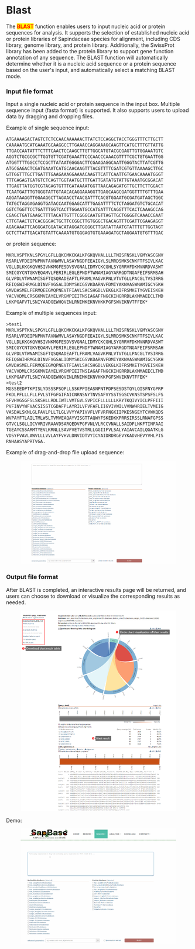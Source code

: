 # Blast

The <mark style="color:red;">**BLAST**</mark> function enables users to input nucleic acid or protein sequences for analysis. It supports the selection of established nucleic acid or protein libraries of Sapindaceae species for alignment, including CDS library, genome library, and protein library. Additionally, the SwissProt library has been added to the protein library to support gene function annotation of any sequence. The BLAST function will automatically determine whether it is a nucleic acid sequence or a protein sequence based on the user's input, and automatically select a matching BLAST mode.

### Input file format <a href="#input-file-format" id="input-file-format"></a>

Input a single nucleic acid or protein sequence in the input box. Multiple sequence input (fasta format) is supported. It also supports users to upload data by dragging and dropping files.

Example of single sequence input:

```
ATGAAAAGACTAGTCTCTCCAACAAAAAACTTATCTCCAGGCTACCTGGGTTTCTTGCTT
CAAAAATGCATGAAATGCAAGGCCTTGAAACCAGGAAAGCAAGTTCATGCTTTGTTATTG
TTGACCAATATTTCTTTCAACTCCAAGCTTGTTGGCATGTACGCGAGTTGTGGAAATGTC
AGGTCTGCGCGCTTGGTGTTCGATGAAATTCCCAACCCAAACGTTTTCGCTGTGAATTGG
ATGGTTTTGGCCTCCGCTTATAATGGGGACTTCGAAGAGGCAATTGGGTACTTATCGTTG
ATGCGAGACTCGATGAAATCATGCAACAAGTTTACGTTTTCGATCGTGTTAAAAGCTTGC
GTTGGTTTGCTTGATTTGAAGAAAGGAAAACAAGTTCATTCAATTGTGAACAAAATGGGT
TTTGAGAGTGATGTCTCAGTTGGTAATGCTTTGATTGATATGTATTGTAAATGCGGACAT
TTGAGTTATGGTCGTAGAGTGTTTGATAAAATGGTTAACAGAGATGTTGCTTCTTGGACT
TCAATGATTTGTGGGTATTGTAACACAGGAAAGGTTGAGCAAGCGATGGTTTTGTTTGAA
AGGATAAGGTTGGAAGGCTTAGAACCTAACGATTTCACGTGGAATGCGATGATAGCTGGC
TATGCTAGGAGAGGTGATACCAATGGAGCATTTGAGATTTTCTCTAGGATGTCTGCACAT
GGTCTGGTTCCTGATTTGGTCACTTGGAATGCCATGATTTCAGGTTTCACTCAAAGCCAG
CGAGCTGATGAAGCTTTTACATTGTTTCGGGCAATGTTAGTTGCTGGGGTCAAACCGAAT
CTTGTAACTGTCACGGGACTGCTTCCGGCTTGTGGGCTGACAGTTTCGATTCGAAGAGGT
AGAGAAATTCAGGGATGGATACATAGGATGGGGCTTGATATTAATGTATTTGTTGGTAGT
GCTCTTATTGACATGTATTCAAAATGTGGGAGTGTGAAAGATGCTAGGAATGTGTTTGAC
```

or protein sequence:

```
MKRLVSPTKNLSPGYLGFLLQKCMKCKALKPGKQVHALLLLTNISFNSKLVGMYASCGNV
RSARLVFDEIPNPNVFAVNWMVLASAYNGDFEEAIGYLSLMRDSMKSCNKFTFSIVLKAC
VGLLDLKKGKQVHSIVNKMGFESDVSVGNALIDMYCKCGHLSYGRRVFDKMVNRDVASWT
SMICGYCNTGKVEQAMVLFERIRLEGLEPNDFTWNAMIAGYARRGDTNGAFEIFSRMSAH
GLVPDLVTWNAMISGFTQSQRADEAFTLFRAMLVAGVKPNLVTVTGLLPACGLTVSIRRG
REIQGWIHRMGLDINVFVGSALIDMYSKCGSVKDARNVFDMIYAKNVASWNAMIGCYGKH
GMVDASMELFERMQEEGMQPNEVTFIAVLSACSHGDLVEKGLKIFRSMKETYGVEISKEH
YACVVDMLCRSGKMVEAYELVRGMPIEITNSIAGAFFNGCKIHGRRDLAKMMAEECLTMD
LKKPGAFVTLSNIYAADGEWHQVENLRNIMKEKNVHKKPGFSWVEKNVTFFEK*
```

Example of multiple sequences input:

```
>test1
MKRLVSPTKNLSPGYLGFLLQKCMKCKALKPGKQVHALLLLTNISFNSKLVGMYASCGNV
RSARLVFDEIPNPNVFAVNWMVLASAYNGDFEEAIGYLSLMRDSMKSCNKFTFSIVLKAC
VGLLDLKKGKQVHSIVNKMGFESDVSVGNALIDMYCKCGHLSYGRRVFDKMVNRDVASWT
SMICGYCNTGKVEQAMVLFERIRLEGLEPNDFTWNAMIAGYARRGDTNGAFEIFSRMSAH
GLVPDLVTWNAMISGFTQSQRADEAFTLFRAMLVAGVKPNLVTVTGLLPACGLTVSIRRG
REIQGWIHRMGLDINVFVGSALIDMYSKCGSVKDARNVFDMIYAKNVASWNAMIGCYGKH
GMVDASMELFERMQEEGMQPNEVTFIAVLSACSHGDLVEKGLKIFRSMKETYGVEISKEH
YACVVDMLCRSGKMVEAYELVRGMPIEITNSIAGAFFNGCKIHGRRDLAKMMAEECLTMD
LKKPGAFVTLSNIYAADGEWHQVENLRNIMKEKNVHKKPGFSWVEKNVTFFEK*
>test2
MGSSEEDPTKPISLYDSSSPSQPLLSSKPPIEASNPNTPDPSESDSTQYLQISFNYGPRP
FKDLPFLLLFLLFVLSTFGFGIFAICNRNSNYTNVSAFVYSSTSGSCVKNSTSPSFSLFS
SFVHVGSGFSLSKSHLLRDLIWTLVMTGVLSVPICFLLLLLLKRYTKQIVYICLPFFIII
PVFINVYWFVACSISSTCGDAFPLAYRILVFVFAFLIIGVIVWILVVNWHRIELTVMIIG
VASDALSKNLGLFAVLPLLTLGLVVYYAPIVVFLVFVRFNGKIIPKESNGEYTCVWKQDS
WVPAYFTLAILTMLWSLTVMVEAQAYVISGTTAQWYFSKEDKKPRRSIRSSLRNAFGPSS
GTVCLSGLLICVVRIVRAAVDSARQEDVPGFVNLVLRCCVNALLSAIDFLNKFTINFAAI
TGEAYCSSARMTYEVLKRNLLSAVFVETVSTRLLGGIIFVLSALYAIAVCAILQGATKLG
VDSYFVAVLAWVLLLVVLAYFVHVLDNVIDTVYICYAIDRDRGEVYKADVHEVYVHLPIS
RNHAASYAPRTVGA.
```

Example of drag-and-drop file upload sequence:

<figure><img src="../.gitbook/assets/BLAST_input_demo.gif" alt=""><figcaption></figcaption></figure>

### Output file format <a href="#output-file-format" id="output-file-format"></a>

After BLAST is completed, an interactive results page will be returned, and users can choose to download or visualize the corresponding results as needed.

<figure><img src="../.gitbook/assets/Blast_result_demo.png" alt=""><figcaption></figcaption></figure>

Demo:

<figure><img src="../.gitbook/assets/Blast.gif" alt=""><figcaption></figcaption></figure>

